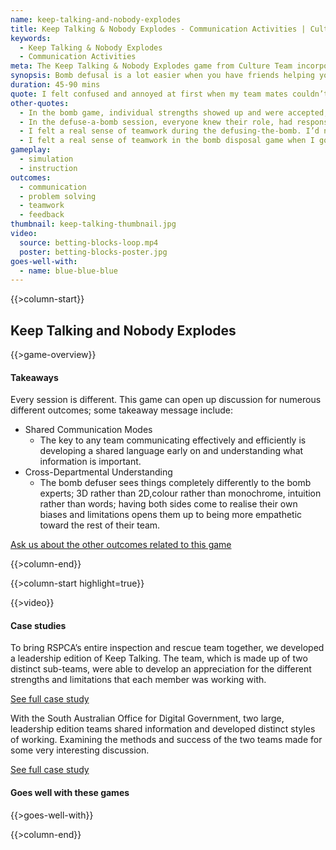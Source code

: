 ```yaml
---
name: keep-talking-and-nobody-explodes
title: Keep Talking & Nobody Explodes - Communication Activities | Culture Team
keywords:
  - Keep Talking & Nobody Explodes
  - Communication Activities
meta: The Keep Talking & Nobody Explodes game from Culture Team incorporates communication activities, problem solving, & computer simulations to ignite team bonding.
synopsis: Bomb defusal is a lot easier when you have friends helping you out!
duration: 45-90 mins
quote: I felt confused and annoyed at first when my team mates couldn’t give me the answers for how to defuse the bomb. I didn’t understand what was going on at their side and I thought, ‘they only have to read from paper!’ However, when I changed to their side, I realised that it’s not so easy, so I understood their situation. I definitely felt closer to my teammates by the end of the activity, as we all had common goals that we worked towards.
other-quotes:
  - In the bomb game, individual strengths showed up and were accepted, which led to ownership and success.
  - In the defuse-a-bomb session, everyone knew their role, had responsibility, had experience to draw on - it was a real well-oiled machine.
  - I felt a real sense of teamwork during the defusing-the-bomb. I’d never worked with this group of people before and after 5 minutes of working together, we were communicating, really understanding each other and flew through the challenge.
  - I felt a real sense of teamwork in the bomb disposal game when I got the wires module wrong 3 times in a row, but my team still let me keep trying.
gameplay: 
  - simulation
  - instruction
outcomes:
  - communication
  - problem solving
  - teamwork
  - feedback
thumbnail: keep-talking-thumbnail.jpg
video:
  source: betting-blocks-loop.mp4
  poster: betting-blocks-poster.jpg
goes-well-with:
  - name: blue-blue-blue
---
```

{{>column-start}}

## Keep Talking and Nobody Explodes

{{>game-overview}}

#### Takeaways

Every session is different. This game can open up discussion for numerous different outcomes; some takeaway message include:

* Shared Communication Modes
  * The key to any team communicating effectively and efficiently is developing a shared language early on and understanding what information is important.
* Cross-Departmental Understanding
  * The bomb defuser sees things completely differently to the bomb experts; 3D rather than 2D,colour rather than monochrome, intuition rather than words; having both sides come to realise their own biases and limitations opens them up to being more empathetic toward the rest of their team.

[Ask us about the other outcomes related to this game](#)

{{>column-end}}

{{>column-start highlight=true}}

{{>video}}

#### Case studies

To bring RSPCA’s entire inspection and rescue team together, we developed a leadership edition of Keep Talking. The team, which is made up of two distinct sub-teams, were able to develop an appreciation for the different strengths and limitations that each member was working with.

[See full case study](#)

With the South Australian Office for Digital Government, two large, leadership edition teams shared information and developed distinct styles of working. Examining the methods and success of the two teams made for some very interesting discussion.

[See full case study](#)

#### Goes well with these games

{{>goes-well-with}}

{{>column-end}}